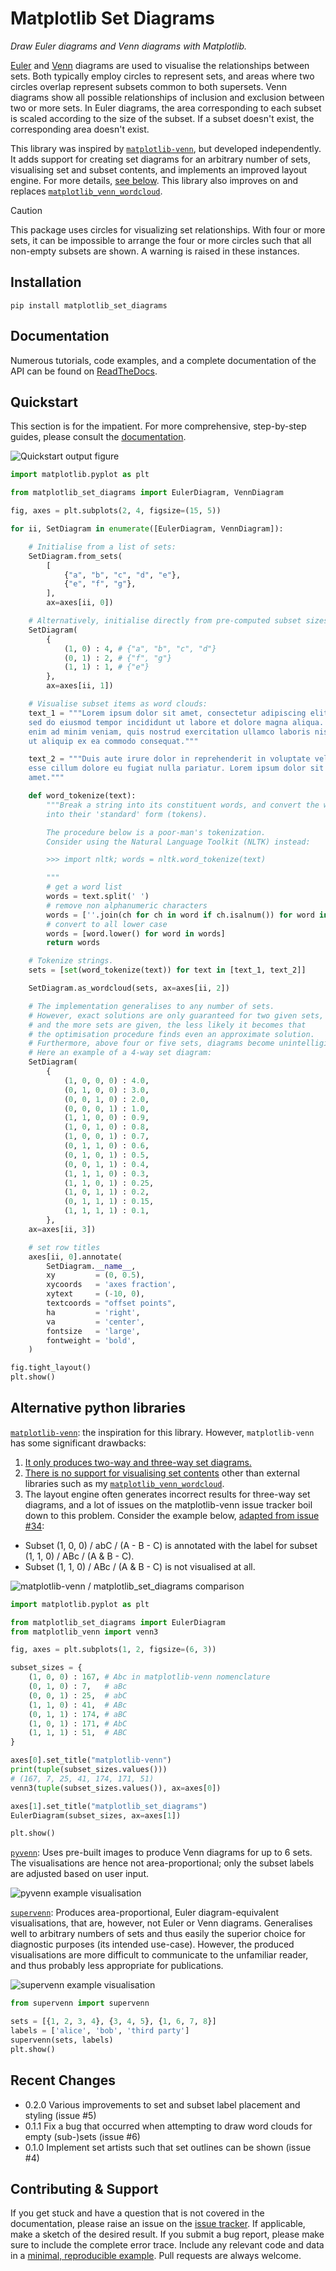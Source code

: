 # Matplotlib Set Diagrams

*Draw Euler diagrams and Venn diagrams with Matplotlib.*

[Euler](https://en.wikipedia.org/wiki/Euler_diagram) and [Venn](https://en.wikipedia.org/wiki/Venn_diagram) diagrams are used to visualise the relationships between sets. Both typically employ circles to represent sets, and areas where two circles overlap represent subsets common to both supersets. Venn diagrams show all possible relationships of inclusion and exclusion between two or more sets. In Euler diagrams, the area corresponding to each subset is scaled according to the size of the subset. If a subset doesn't exist, the corresponding area doesn't exist.

This library was inspired by [`matplotlib-venn`](https://github.com/konstantint/matplotlib-venn/), but developed independently. It adds support for creating set diagrams for an arbitrary number of sets, visualising set and subset contents, and implements an improved layout engine. For more details, [see below](https://github.com/paulbrodersen/matplotlib_set_diagrams?tab=readme-ov-file#alternative-python-libraries). This library also improves on and replaces [`matplotlib_venn_wordcloud`](https://github.com/paulbrodersen/matplotlib_venn_wordcloud).


> [!CAUTION]
> This package uses circles for visualizing set relationships.
> With four or more sets, it can be impossible to arrange the four or more circles such that all non-empty subsets are shown.
> A warning is raised in these instances.


## Installation

``` shell
pip install matplotlib_set_diagrams
```


## Documentation

Numerous tutorials, code examples, and a complete documentation of the API can be found on [ReadTheDocs](https://matplotlib-set-diagrams.readthedocs.io/en/latest/index.html).


## Quickstart

This section is for the impatient. For more comprehensive, step-by-step guides, please consult the [documentation](https://matplotlib-set-diagrams.readthedocs.io/en/latest/sphinx_gallery_output/index.html).

![Quickstart output figure](./images/quickstart.png)

``` python
import matplotlib.pyplot as plt

from matplotlib_set_diagrams import EulerDiagram, VennDiagram

fig, axes = plt.subplots(2, 4, figsize=(15, 5))

for ii, SetDiagram in enumerate([EulerDiagram, VennDiagram]):

    # Initialise from a list of sets:
    SetDiagram.from_sets(
        [
            {"a", "b", "c", "d", "e"},
            {"e", "f", "g"},
        ],
        ax=axes[ii, 0])

    # Alternatively, initialise directly from pre-computed subset sizes.
    SetDiagram(
        {
            (1, 0) : 4, # {"a", "b", "c", "d"}
            (0, 1) : 2, # {"f", "g"}
            (1, 1) : 1, # {"e"}
        },
        ax=axes[ii, 1])

    # Visualise subset items as word clouds:
    text_1 = """Lorem ipsum dolor sit amet, consectetur adipiscing elit,
    sed do eiusmod tempor incididunt ut labore et dolore magna aliqua. Ut
    enim ad minim veniam, quis nostrud exercitation ullamco laboris nisi
    ut aliquip ex ea commodo consequat."""

    text_2 = """Duis aute irure dolor in reprehenderit in voluptate velit
    esse cillum dolore eu fugiat nulla pariatur. Lorem ipsum dolor sit
    amet."""

    def word_tokenize(text):
        """Break a string into its constituent words, and convert the words
        into their 'standard' form (tokens).

        The procedure below is a poor-man's tokenization.
        Consider using the Natural Language Toolkit (NLTK) instead:

        >>> import nltk; words = nltk.word_tokenize(text)

        """
        # get a word list
        words = text.split(' ')
        # remove non alphanumeric characters
        words = [''.join(ch for ch in word if ch.isalnum()) for word in words]
        # convert to all lower case
        words = [word.lower() for word in words]
        return words

    # Tokenize strings.
    sets = [set(word_tokenize(text)) for text in [text_1, text_2]]

    SetDiagram.as_wordcloud(sets, ax=axes[ii, 2])

    # The implementation generalises to any number of sets.
    # However, exact solutions are only guaranteed for two given sets,
    # and the more sets are given, the less likely it becomes that
    # the optimisation procedure finds even an approximate solution.
    # Furthermore, above four or five sets, diagrams become unintelligible.
    # Here an example of a 4-way set diagram:
    SetDiagram(
        {
            (1, 0, 0, 0) : 4.0,
            (0, 1, 0, 0) : 3.0,
            (0, 0, 1, 0) : 2.0,
            (0, 0, 0, 1) : 1.0,
            (1, 1, 0, 0) : 0.9,
            (1, 0, 1, 0) : 0.8,
            (1, 0, 0, 1) : 0.7,
            (0, 1, 1, 0) : 0.6,
            (0, 1, 0, 1) : 0.5,
            (0, 0, 1, 1) : 0.4,
            (1, 1, 1, 0) : 0.3,
            (1, 1, 0, 1) : 0.25,
            (1, 0, 1, 1) : 0.2,
            (0, 1, 1, 1) : 0.15,
            (1, 1, 1, 1) : 0.1,
        },
    ax=axes[ii, 3])

    # set row titles
    axes[ii, 0].annotate(
        SetDiagram.__name__,
        xy         = (0, 0.5),
        xycoords   = 'axes fraction',
        xytext     = (-10, 0),
        textcoords = "offset points",
        ha         = 'right',
        va         = 'center',
        fontsize   = 'large',
        fontweight = 'bold',
    )

fig.tight_layout()
plt.show()

```


## Alternative python libraries

[`matplotlib-venn`](https://github.com/konstantint/matplotlib-venn/): the inspiration for this library. However, `matplotlib-venn` has some significant drawbacks:

1. [It only produces two-way and three-way set diagrams.](https://github.com/konstantint/matplotlib-venn/issues/15)
2. [There is no support for visualising set contents](https://github.com/konstantint/matplotlib-venn/issues/41) other than external libraries such as my [`matplotlib_venn_wordcloud`](https://github.com/paulbrodersen/matplotlib_venn_wordcloud).
3. The layout engine often generates incorrect results for three-way set diagrams, and a lot of issues on the matplotlib-venn issue tracker boil down to this problem. Consider the example below, [adapted from issue #34](https://github.com/konstantint/matplotlib-venn/issues/34):

  - Subset (1, 0, 0) / abC / (A - B - C) is annotated with the label for subset (1, 1, 0) / ABc / (A & B - C).
  - Subset (1, 1, 0) / ABc / (A & B - C) is not visualised at all.

![matplotlib-venn / matplotlib_set_diagrams comparison](./images/matplotlib_venn_issues.png)

``` python
import matplotlib.pyplot as plt

from matplotlib_set_diagrams import EulerDiagram
from matplotlib_venn import venn3

fig, axes = plt.subplots(1, 2, figsize=(6, 3))

subset_sizes = {
    (1, 0, 0) : 167, # Abc in matplotlib-venn nomenclature
    (0, 1, 0) : 7,   # aBc
    (0, 0, 1) : 25,  # abC
    (1, 1, 0) : 41,  # ABc
    (0, 1, 1) : 174, # aBC
    (1, 0, 1) : 171, # AbC
    (1, 1, 1) : 51,  # ABC
}

axes[0].set_title("matplotlib-venn")
print(tuple(subset_sizes.values()))
# (167, 7, 25, 41, 174, 171, 51)
venn3(tuple(subset_sizes.values()), ax=axes[0])

axes[1].set_title("matplotlib_set_diagrams")
EulerDiagram(subset_sizes, ax=axes[1])

plt.show()
```

[`pyvenn`](https://github.com/tctianchi/pyvenn): Uses pre-built images to produce Venn diagrams for up to 6 sets. The visualisations are hence not area-proportional; only the subset labels are adjusted based on user input.

![pyvenn example visualisation](https://raw.githubusercontent.com/wiki/tctianchi/pyvenn/venn6.png)

[`supervenn`](https://github.com/gecko984/supervenn): Produces area-proportional, Euler diagram-equivalent visualisations, that are, however, not Euler or Venn diagrams. Generalises well to arbitrary numbers of sets and thus easily the superior choice for diagnostic purposes (its intended use-case). However, the produced visualisations are more difficult to communicate to the unfamiliar reader, and thus probably less appropriate for publications.

![supervenn example visualisation](./images/supervenn.png)

``` python
from supervenn import supervenn

sets = [{1, 2, 3, 4}, {3, 4, 5}, {1, 6, 7, 8}]
labels = ['alice', 'bob', 'third party']
supervenn(sets, labels)
plt.show()
```


## Recent Changes

- 0.2.0 Various improvements to set and subset label placement and styling (issue #5)
- 0.1.1 Fix a bug that occurred when attempting to draw word clouds for empty (sub-)sets (issue #6)
- 0.1.0 Implement set artists such that set outlines can be shown (issue #4)


## Contributing & Support

If you get stuck and have a question that is not covered in the documentation, please raise an issue on the [issue tracker](https://github.com/paulbrodersen/matplotlib_set_diagrams/issues).
If applicable, make a sketch of the desired result.
If you submit a bug report, please make sure to include the complete error trace. Include any relevant code and data in a [minimal, reproducible example](https://stackoverflow.com/help/minimal-reproducible-example).
Pull requests are always welcome.

